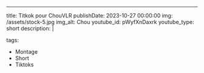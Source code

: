 ---
title: Titkok pour ChouVLR
publishDate: 2023-10-27 00:00:00
img: /assets/stock-5.jpg
img_alt: Chou
youtube_id: pWyfXnDaxrk
youtube_type: short
description: |

tags:
  - Montage
  - Short
  - Tiktoks